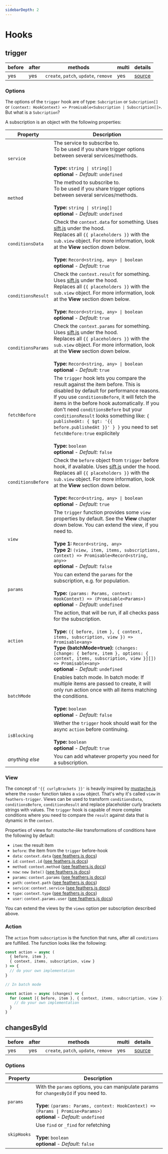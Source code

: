 ```yaml
---
sidebarDepth: 2
---
```


# Hooks

## trigger

|before|after|methods|multi|details|
|---|---|---|---|---|
|yes|yes|`create`, `patch`, `update`, `remove`|yes|[source](https://github.com/fratzinger/feathers-trigger/blob/main/src/hooks/trigger.ts)|

### Options

The options of the `trigger` hook are of type: `Subcription` or `Subcription[]` or `(context: HookContext) => Promisable<Subscription | Subscription[]>`. But what is a `Subcription`?

A subscription is an object with the following properties: 

| Property           | Description                                                                                                                                                                                                                                                                                                                                                                                                                                                                                           |
|--------------------|-------------------------------------------------------------------------------------------------------------------------------------------------------------------------------------------------------------------------------------------------------------------------------------------------------------------------------------------------------------------------------------------------------------------------------------------------------------------------------------------------------|
| `service`          | The service to subscribe to.<br>To be used if you share trigger options between several services/methods.<br><br>**Type:** `string \| string[]`<br>**optional** - *Default:* `undefined`                                                                                                                                                                                                                                                                                                              |
| `method`           | The method to subscribe to.<br>To be used if you share trigger options between several services/methods.<br><br>**Type:** `string \| string[]`<br>**optional** - *Default:* `undefined`                                                                                                                                                                                                                                                                                                               |
| `conditionsData`   | Check the `context.data` for something. Uses [sift.js](https://github.com/crcn/sift.js) under the hood.<br>Replaces all <span v-pre>`{{ placeholders }}`</span> with the `sub.view` object. For more information, look at the **View** section down below.<br><br>**Type:** `Record<string, any> \| boolean`<br>**optional** - *Default:* `true`                                                                                                                                                      |
| `conditionsResult` | Check the `context.result` for something. Uses [sift.js](https://github.com/crcn/sift.js) under the hood.<br>Replaces all <span v-pre>`{{ placeholders }}`</span> with the `sub.view` object. For more information, look at the **View** section down below.<br><br>**Type:** `Record<string, any> \| boolean`<br>**optional** - *Default:* `true`                                                                                                                                                    |
| `conditionsParams` | Check the `context.params` for something. Uses [sift.js](https://github.com/crcn/sift.js) under the hood.<br>Replaces all <span v-pre>`{{ placeholders }}`</span> with the `sub.view` object. For more information, look at the **View** section down below.<br><br>**Type:** `Record<string, any> \| boolean`<br>**optional** - *Default:* `true`                                                                                                                                                    |
| `fetchBefore`      | The `trigger` hook lets you compare the result against the item before. This is disabled by default for performance reasons. If you use `conditionsBefore`, it will fetch the items in the before hook automatically. If you don't need `conditionsBefore` but your `conditionsResult` looks something like: <span v-pre>`{ publishedAt: { $gt: '{{ before.publishedAt }}' } }` you need to set `fetchBefore:true` explicitely</span><br><br>**Type:** `boolean`<br>**optional** - *Default:* `false` |
| `conditionsBefore` | Check the `before` object from `trigger` before hook, if available. Uses [sift.js](https://github.com/crcn/sift.js) under the hood.<br>Replaces all <span v-pre>`{{ placeholders }}`</span> with the `sub.view` object. For more information, look at the **View** section down below.<br><br>**Type:** `Record<string, any> \| boolean`<br>**optional** - *Default:* `true`                                                                                                                          |
| `view`             | The `trigger` function provides some `view` properties by default. See the **View** chapter down below. You can extend the view, if you need to.<br><br>**Type 1:** `Record<string, any>`<br>**Type 2:** `(view, item, items, subscriptions, context) => Promisable<Record<string, any>>`<br>**optional** - *Default:* `false`                                                                                                                                                                        |
| `params`           | You can extend the `params` for the subscription, e.g. for population.<br><br>**Type:** `(params: Params, context: HookContext) => (Promisable<Params>)`<br>**optional** - *Default:* `undefined`                                                                                                                                                                                                                                                                                                     |
| `action`           | The action, that will be run, if all checks pass for the subscription.<br><br>**Type:** `({ before, item }, { context, items, subscription, view }) => Promisable<any>`<br>**Type (batchMode=true):** `(changes: [change: { before, item }, options: { context, items, subscription, view }][]) => Promisable<any>`<br> **optional** - *Default:* `undefined`                                                                                                                                         |
| `batchMode` | Enables batch mode. In batch mode: If multiple items are passed to create, it will only run action once with all items matching the conditions.<br><br> **Type:** `boolean` <br>**optional** - *Default:* `false`                        
| `isBlocking`       | Wether the `trigger` hook should wait for the async `action` before continuing.<br><br>**Type:** `boolean`<br>**optional** - *Default:* `true`                                                                                                                                                                                                                                                                                                                                                        |
| *anything else*    | You can add whatever property you need for a subscription.                                                                                                                                                                                                                                                                                                                                                                                                                                            |

### View

The concept of `'{{ curlyBrackets }}'` is heavily inspired by [mustache.js](https://github.com/janl/mustache.js/) where the `render` function takes a `view` object. That's why it's called `view` in `feathers-trigger`. Views can be used to transform `conditionsData`, `conditionsBefore`, `conditionsResult` and replace placeholder curly brackets strings with values. The `trigger` hook is capable of more complex conditions where you need to compare the `result` against data that is dynamic in the `context`. 

Properties of views for *mustache-like* transformations of conditions have the following by default:

- `item`: the result item
- `before`: the item from the `trigger` before-hook
- `data`: `context.data` ([see feathers.js docs](https://docs.feathersjs.com/api/hooks.html#hook-context))
- `id`: `context.id` ([see feathers.js docs](https://docs.feathersjs.com/api/hooks.html#hook-context))
- `method`: `context.method` ([see feathers.js docs](https://docs.feathersjs.com/api/hooks.html#hook-context))
- `now`: `new Date()` ([see feathers.js docs](https://docs.feathersjs.com/api/hooks.html#hook-context))
- `params`: `context.params` ([see feathers.js docs](https://docs.feathersjs.com/api/hooks.html#hook-context))
- `path`: `context.path` ([see feathers.js docs](https://docs.feathersjs.com/api/hooks.html#hook-context))
- `service`: `context.service` ([see feathers.js docs](https://docs.feathersjs.com/api/hooks.html#hook-context))
- `type`: `context.type` ([see feathers.js docs](https://docs.feathersjs.com/api/hooks.html#hook-context))
- `user`: `context.params.user` ([see feathers.js docs](https://docs.feathersjs.com/api/hooks.html#hook-context))

You can extend the views by the `views` option per subscription described above.

### Action

The `action` from `subscription` is the function that runs, after all `conditions` are fulfilled. The function looks like the following:

```js
const action = async (
  { before, item }, 
  { context, items, subscription, view }
) => {
  // do your own implementation
}

// In batch mode

const action = async (changes) => {
  for (const [{ before, item }, { context, items, subscription, view }] of changes) {
    // do your own implementation
  }
}
```

## changesById

|before|after|methods|multi|details|
|---|---|---|---|---|
|yes|yes|`create`, `patch`, `update`, `remove`|yes|[source](https://github.com/fratzinger/feathers-trigger/blob/main/src/hooks/changesById.ts)|

### Options

|       Property      |                Description                  |
|---------------------|---------------------------------------------|
| `params` | With the `params` options, you can manipulate params for `changesById` if you need to.<br><br>**Type:** `(params: Params, context: HookContext) => (Params \| Promise<Params>)`<br>**optional** - *Default:* `undefined` |
| `skipHooks`| Use `find` or `_find` for refetching<br><br>**Type:** `boolean`<br>**optional** - *Default:* `false` |
